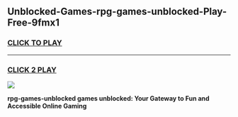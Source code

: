
## Unblocked-Games-rpg-games-unblocked-Play-Free-9fmx1
<h3>
<a href="https://premium76.site?title=rpg-games-unblocked&ref=10A">CLICK TO PLAY</a></h3>
<hr>

<h3>
<a href="https://premium76.site?title=rpg-games-unblocked&ref=10A">CLICK 2 PLAY</a>
  
</h3>

<a href="https://premium76.site?title=rpg-games-unblocked&ref=10A"><img src="https://clearcache.store/games.png"></a>


**rpg-games-unblocked games unblocked: Your Gateway to Fun and Accessible Online Gaming**
